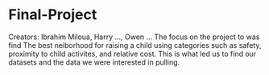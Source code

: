 # Final-Project
Creators: Ibrahim Miloua, Harry ..., Owen ...
The focus on the project to was find The best neiborhood for raising a child using categories such as safety, proximity to child activites, and relative cost. This is what led us to find our datasets and the data we were interested in pulling.
